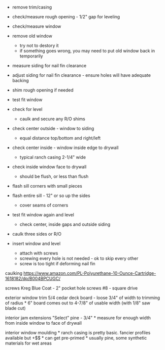 * remove trim/casing

* check/measure rough opening - 1/2" gap for leveling

* check/measure window

* remove old window
    * try not to destory it
    * if something goes wrong, you may need to put old window back in temporarily

* measure siding for nail fin clearance

* adjust siding for nail fin clearance - ensure holes will have adequate backing

* shim rough opening if needed

* test fit window

* check for level
    * caulk and secure any R/O shims

* check center outside - window to siding
    * equal distance top/bottom and right/left

* check center inside - window inside edge to drywall
    * typical ranch casing 2-1/4" wide

* check inside window face to drywall
    * should be flush, or less than flush

* flash sill corners with small pieces

* flash entire sill - 12" or so up the sides
    * cover seams of corners

* test fit window again and level
    * check center, inside gaps and outside siding 

* caulk three sides or R/O

* insert window and level
    * attach with screws
    * screwing every hole is not needed - ok to skip every other
    * screw is too tight if deforming nail fin


caulking
https://www.amazon.com/PL-Polyurethane-10-Ounce-Cartridge-1618182/dp/B004BPCUGC/

screws
Kreg Blue Coat - 2" pocket hole screws #8 - square drive

exterior window trim
5/4 cedar deck board - loose 3/4" of width to trimming of radius
    * 6" board comes out to 4-7/8" of usable width (with 1/8" saw blade cut)

interior jam extensions
"Select" pine - 3/4" 
    * measure for enough width from inside window to face of drywall

interior window moulding
    * ranch casing is pretty basic. fancier profiles available but +$$
    * can get pre-primed
    * usually pine, some synthetic materials for wet areas






